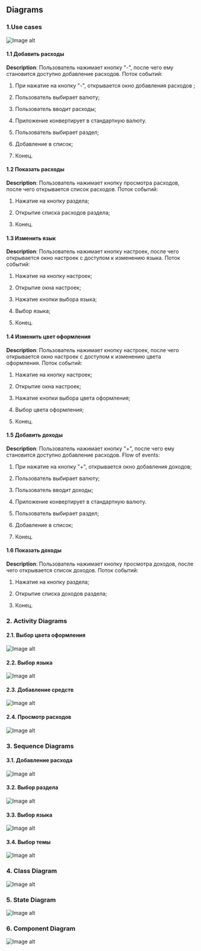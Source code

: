 ## Diagrams
### 1.Use cases
![Image alt](https://github.com/Andrey-Zelinskiy/Money_Helper/blob/master/diagrams/Use%20Cases/Use%20Cases.jpg)

#### 1.1 Добавить расходы

**Description**: Пользователь нажимает кнопку "-", после чего ему становится доступно добавление расходов. 
Поток событий:

1. При нажатие на кнопку "-", открывается окно добавления расходов ;

2. Пользователь выбирает валюту;

2. Пользователь вводит расходы;

3. Приложение конвертирует в стандартную валюту.

4. Пользователь выбирает раздел;

5. Добавление в список;

6. Конец.



#### 1.2 Показать расходы 

**Description**: Пользователь нажимает кнопку просмотра расходов,  после чего открывается список расходов.
Поток событий:

1. Нажатие на кнопку раздела;

2.  Открытие списка расходов раздела;

3. Конец.



#### 1.3 Изменить язык

**Description**: Пользователь нажимает кнопку настроек,  после чего открывается окно настроек с доступом к изменению языка.
Поток событий:

1. Нажатие на кнопку настроек;

2. Открытие окна настроек;

3. Нажатие кнопки выбора языка;

4. Выбор языка;

5. Конец.

#### 1.4 Изменить цвет оформления 

**Description**: Пользователь нажимает кнопку настроек,  после чего открывается окно настроек с доступом к изменению цвета оформления.
Поток событий:

1. Нажатие на кнопку настроек;

2. Открытие окна настроек;

3. Нажатие кнопки выбора цвета оформления;

4. Выбор цвета оформления;

5. Конец.


#### 1.5 Добавить доходы 

**Description**: Пользователь нажимает кнопку "+", после чего ему становится доступно добавление расходов. 
Flow of events:

1. При нажатие на кнопку "+", открывается окно добавления доходов;

2. Пользователь выбирает валюту;

2. Пользователь вводит доходы;

3. Приложение конвертирует в стандартную валюту.

4. Пользователь выбирает раздел;

5. Добавление в список;

6. Конец.

#### 1.6 Показать доходы

**Description**: Пользователь нажимает кнопку просмотра доходов,  после чего открывается список доходов.
Поток событий:

1. Нажатие на кнопку раздела;

2. Открытие списка доходов раздела;

3. Конец.

### 2. Activity Diagrams
#### 2.1. Выбор цвета оформления
![Image alt](https://github.com/Andrey-Zelinskiy/Money_Helper/blob/master/diagrams/Activity/%D0%92%D1%8B%D0%B1%D0%BE%D1%80%20%D1%86%D0%B2%D0%B5%D1%82%D0%B0%20%D0%BE%D1%84%D0%BE%D1%80%D0%BC%D0%BB%D0%B5%D0%BD%D0%B8%D1%8F.png)
#### 2.2. Выбор языка
![Image alt](https://github.com/Andrey-Zelinskiy/Money_Helper/blob/master/diagrams/Activity/%D0%92%D1%8B%D0%B1%D0%BE%D1%80%20%D1%8F%D0%B7%D1%8B%D0%BA%D0%B0.png)

#### 2.3. Добавление средств
![Image alt](https://github.com/Andrey-Zelinskiy/Money_Helper/blob/master/diagrams/Activity/%D0%94%D0%BE%D0%B1%D0%B0%D0%B2%D0%BB%D0%B5%D0%BD%D0%B8%D0%B5%20%D1%81%D1%80%D0%B5%D0%B4%D1%81%D1%82%D0%B2.png)

#### 2.4. Просмотр расходов
![Image alt](https://github.com/Andrey-Zelinskiy/Money_Helper/blob/master/diagrams/Activity/%D0%9F%D1%80%D0%BE%D1%81%D0%BC%D0%BE%D1%82%D1%80_%D1%80%D0%B0%D1%81%D1%85%D0%BE%D0%B4%D0%BE%D0%B2.png)

### 3. Sequence Diagrams
#### 3.1. Добавление расхода
![Image alt](https://github.com/Andrey-Zelinskiy/Money_Helper/blob/master/diagrams/Sequence/Sequence1.png)

#### 3.2. Выбор раздела
![Image alt](https://github.com/Andrey-Zelinskiy/Money_Helper/blob/master/diagrams/Sequence/Sequence2.png)

#### 3.3. Выбор языка
![Image alt](https://github.com/Andrey-Zelinskiy/Money_Helper/blob/master/diagrams/Sequence/Sequence3.png)

#### 3.4. Выбор темы
![Image alt](https://github.com/Andrey-Zelinskiy/Money_Helper/blob/master/diagrams/Sequence/Sequence4.png)

### 4. Class Diagram
![Image alt](https://github.com/Andrey-Zelinskiy/Money_Helper/blob/master/diagrams/Class/ClassDiagram.png)

### 5. State Diagram
![Image alt](https://github.com/Andrey-Zelinskiy/Money_Helper/blob/master/diagrams/State/SostDiagram.png)

### 6. Component Diagram
![Image alt](https://github.com/Andrey-Zelinskiy/Money_Helper/blob/master/diagrams/Component/StructDiagram.png)

